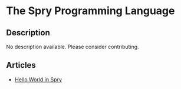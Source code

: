 # The Spry Programming Language

## Description

No description available. Please consider contributing.

## Articles

- [Hello World in Spry](https://sampleprograms.io/projects/hello-world/spry)